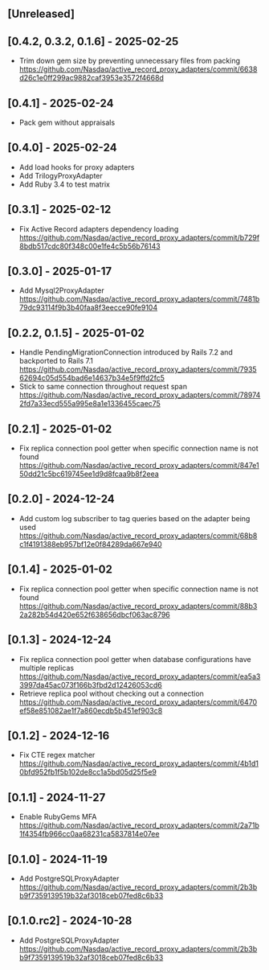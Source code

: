 ## [Unreleased]

## [0.4.2, 0.3.2, 0.1.6] - 2025-02-25

- Trim down gem size by preventing unnecessary files from packing https://github.com/Nasdaq/active_record_proxy_adapters/commit/6638d26c1e0ff299ac9882caf3953e3572f4668d

## [0.4.1] - 2025-02-24

- Pack gem without appraisals

## [0.4.0] - 2025-02-24

- Add load hooks for proxy adapters
- Add TrilogyProxyAdapter
- Add Ruby 3.4 to test matrix

## [0.3.1] - 2025-02-12
- Fix Active Record adapters dependency loading https://github.com/Nasdaq/active_record_proxy_adapters/commit/b729f8bdb517cdc80f348c00e1fe4c5b56b76143

## [0.3.0] - 2025-01-17

- Add Mysql2ProxyAdapter https://github.com/Nasdaq/active_record_proxy_adapters/commit/7481b79dc93114f9b3b40faa8f3eecce90fe9104

## [0.2.2, 0.1.5] - 2025-01-02

- Handle PendingMigrationConnection introduced by Rails 7.2 and backported to Rails 7.1 https://github.com/Nasdaq/active_record_proxy_adapters/commit/793562694c05d554bad6e14637b34e5f9ffd2fc5
- Stick to same connection throughout request span https://github.com/Nasdaq/active_record_proxy_adapters/commit/789742fd7a33ecd555a995e8a1e1336455caec75

## [0.2.1] - 2025-01-02

- Fix replica connection pool getter when specific connection name is not found https://github.com/Nasdaq/active_record_proxy_adapters/commit/847e150dd21c5bc619745ee1d9d8fcaa9b8f2eea

## [0.2.0] - 2024-12-24

- Add custom log subscriber to tag queries based on the adapter being used https://github.com/Nasdaq/active_record_proxy_adapters/commit/68b8c1f4191388eb957bf12e0f84289da667e940

## [0.1.4] - 2025-01-02

- Fix replica connection pool getter when specific connection name is not found https://github.com/Nasdaq/active_record_proxy_adapters/commit/88b32a282b54d420e652f638656dbcf063ac8796

## [0.1.3] - 2024-12-24

- Fix replica connection pool getter when database configurations have multiple replicas https://github.com/Nasdaq/active_record_proxy_adapters/commit/ea5a33997da45ac073f166b3fbd2d12426053cd6
- Retrieve replica pool without checking out a connection https://github.com/Nasdaq/active_record_proxy_adapters/commit/6470ef58e851082ae1f7a860ecdb5b451ef903c8

## [0.1.2] - 2024-12-16

- Fix CTE regex matcher https://github.com/Nasdaq/active_record_proxy_adapters/commit/4b1d10bfd952fb1f5b102de8cc1a5bd05d25f5e9

## [0.1.1] - 2024-11-27

- Enable RubyGems MFA https://github.com/Nasdaq/active_record_proxy_adapters/commit/2a71b1f4354fb966cc0aa68231ca5837814e07ee

## [0.1.0] - 2024-11-19

- Add PostgreSQLProxyAdapter https://github.com/Nasdaq/active_record_proxy_adapters/commit/2b3bb9f7359139519b32af3018ceb07fed8c6b33

## [0.1.0.rc2] - 2024-10-28

- Add PostgreSQLProxyAdapter https://github.com/Nasdaq/active_record_proxy_adapters/commit/2b3bb9f7359139519b32af3018ceb07fed8c6b33

